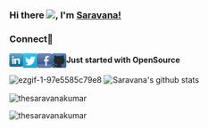 ### Hi there <img src="https://github.com/TheDudeThatCode/TheDudeThatCode/blob/master/Assets/Hi.gif" width="29px">, I'm [Saravana!](https://github.com/thesaravanakumar)



<h3 align="left">Connect🔗</h3>
<a href="https://www.linkedin.com/in/thesaravanakumar">
  <img align="left" width="24px" src="https://github.com/thesaravanakumar/thesaravanakumar/blob/main/linkedin.png"/>
</a>
<a href="https://twitter.com/i_Skumar">
  <img align="left" width="26px" src="https://github.com/thesaravanakumar/thesaravanakumar/blob/main/twitter.png" />
</a>
<a href="https://www.facebook.com/thesaravanakumar">
  <img align="left" width="26px" src="https://github.com/thesaravanakumar/thesaravanakumar/blob/main/facebook.png" />
</a>
<a href="https://github.com/thesaravanakumar">
  <img align="left" width="26px" src="https://github.com/thesaravanakumar/thesaravanakumar/blob/main/github_blue.png" />
</a>

#### Just started with OpenSource
![ezgif-1-97e5585c79e8](https://user-images.githubusercontent.com/59575502/102100138-1b856e80-3e4f-11eb-86cb-3a99fbfd4a17.gif)
![Saravana's github stats](https://github-readme-stats.vercel.app/api?username=thesaravanakumar&show_icons=true&title_color=ffffff&icon_color=bb2acf&text_color=daf7dc&bg_color=151515)
<p><img align="center" src="https://github-readme-streak-stats.herokuapp.com/?user=thesaravanakumar&theme=dark" alt="thesaravanakumar" /></p>


<p a
lign="left"> <img src="https://komarev.com/ghpvc/?username=thesaravanakumar&label=visitors&color=31c442&style=plastic" alt="thesaravanakumar" /> </p>
